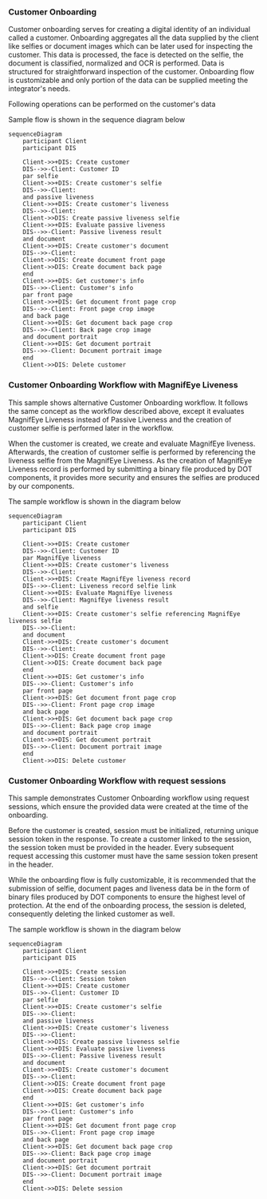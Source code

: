 ### Customer Onboarding
Customer onboarding serves for creating a digital identity of an individual called a customer. 
Onboarding aggregates all the data supplied by the client like selfies or document images 
which can be later used for inspecting the customer. This data is processed, the face is detected on the selfie, 
the document is classified, normalized and OCR is performed. Data is structured for straightforward inspection of the customer. 
Onboarding flow is customizable and only portion of the data can be supplied meeting the integrator's needs.

Following operations can be performed on the customer's data

Sample flow is shown in the sequence diagram below

```mermaid
sequenceDiagram
    participant Client
    participant DIS
    
    Client->>+DIS: Create customer
    DIS-->>-Client: Customer ID
    par selfie
    Client->>+DIS: Create customer's selfie
    DIS-->>-Client: 
    and passive liveness
    Client->>+DIS: Create customer's liveness
    DIS-->>-Client: 
    Client->>DIS: Create passive liveness selfie
    Client->>+DIS: Evaluate passive liveness
    DIS-->>-Client: Passive liveness result
    and document
    Client->>+DIS: Create customer's document
    DIS-->>-Client: 
    Client->>DIS: Create document front page
    Client->>DIS: Create document back page
    end
    Client->>+DIS: Get customer's info
    DIS-->>-Client: Customer's info
    par front page
    Client->>+DIS: Get document front page crop
    DIS-->>-Client: Front page crop image
    and back page
    Client->>+DIS: Get document back page crop
    DIS-->>-Client: Back page crop image
    and document portrait
    Client->>+DIS: Get document portrait
    DIS-->>-Client: Document portrait image
    end
    Client->>DIS: Delete customer   
```

### Customer Onboarding Workflow with MagnifEye Liveness
This sample shows alternative Customer Onboarding workflow. It follows the same concept as the workflow described above,
except it evaluates MagnifEye Liveness instead of Passive Liveness and the creation of customer selfie is performed later in the workflow.

When the customer is created, we create and evaluate MagnifEye liveness. Afterwards, the creation of customer selfie is performed by referencing the liveness selfie from the MagnifEye Liveness.
As the creation of MagnifEye Liveness record is performed by submitting a binary file produced by DOT components, it provides more security and ensures the selfies are produced by our components.

The sample workflow is shown in the diagram below

```mermaid
sequenceDiagram
    participant Client
    participant DIS

    Client->>+DIS: Create customer
    DIS-->>-Client: Customer ID
    par MagnifEye liveness
    Client->>+DIS: Create customer's liveness
    DIS-->>-Client: 
    Client->>+DIS: Create MagnifEye liveness record
    DIS-->>-Client: Liveness record selfie link
    Client->>+DIS: Evaluate MagnifEye liveness
    DIS-->>-Client: MagnifEye liveness result
    and selfie
    Client->>+DIS: Create customer's selfie referencing MagnifEye liveness selfie
    DIS-->>-Client: 
    and document
    Client->>+DIS: Create customer's document
    DIS-->>-Client: 
    Client->>DIS: Create document front page
    Client->>DIS: Create document back page
    end
    Client->>+DIS: Get customer's info
    DIS-->>-Client: Customer's info
    par front page
    Client->>+DIS: Get document front page crop
    DIS-->>-Client: Front page crop image
    and back page
    Client->>+DIS: Get document back page crop
    DIS-->>-Client: Back page crop image
    and document portrait
    Client->>+DIS: Get document portrait
    DIS-->>-Client: Document portrait image
    end
    Client->>DIS: Delete customer   
```

### Customer Onboarding Workflow with request sessions
This sample demonstrates Customer Onboarding workflow using request sessions, which ensure the provided data were created at the time of the onboarding.

Before the customer is created, session must be initialized, returning unique session token in the response. To create a customer linked to the session, the session token must be provided in the header.
Every subsequent request accessing this customer must have the same session token present in the header. 

While the onboarding flow is fully customizable, it is recommended that the submission of selfie, document pages and liveness data be in the form of binary files produced by DOT components to ensure the highest level of protection.
At the end of the onboarding process, the session is deleted, consequently deleting the linked customer as well.

The sample workflow is shown in the diagram below

```mermaid
sequenceDiagram
    participant Client
    participant DIS

    Client->>+DIS: Create session
    DIS-->>-Client: Session token
    Client->>+DIS: Create customer
    DIS-->>-Client: Customer ID
    par selfie
    Client->>+DIS: Create customer's selfie
    DIS-->>-Client: 
    and passive liveness
    Client->>+DIS: Create customer's liveness
    DIS-->>-Client: 
    Client->>DIS: Create passive liveness selfie
    Client->>+DIS: Evaluate passive liveness
    DIS-->>-Client: Passive liveness result 
    and document
    Client->>+DIS: Create customer's document
    DIS-->>-Client: 
    Client->>DIS: Create document front page
    Client->>DIS: Create document back page
    end
    Client->>+DIS: Get customer's info
    DIS-->>-Client: Customer's info
    par front page
    Client->>+DIS: Get document front page crop
    DIS-->>-Client: Front page crop image
    and back page
    Client->>+DIS: Get document back page crop
    DIS-->>-Client: Back page crop image
    and document portrait
    Client->>+DIS: Get document portrait
    DIS-->>-Client: Document portrait image
    end
    Client->>DIS: Delete session
```